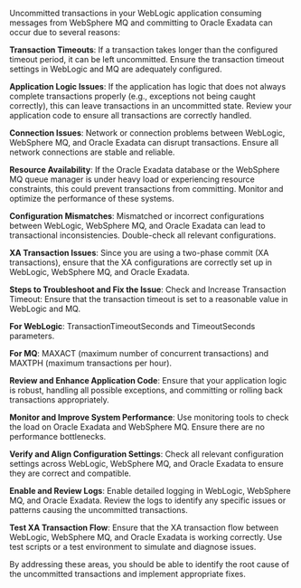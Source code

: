 Uncommitted transactions in your WebLogic application consuming messages from WebSphere MQ and committing to Oracle Exadata can occur due to several reasons:

**Transaction Timeouts**: If a transaction takes longer than the configured timeout period, it can be left uncommitted. Ensure the transaction timeout settings in WebLogic and MQ are adequately configured.

**Application Logic Issues**: If the application has logic that does not always complete transactions properly (e.g., exceptions not being caught correctly), this can leave transactions in an uncommitted state. Review your application code to ensure all transactions are correctly handled.

**Connection Issues**: Network or connection problems between WebLogic, WebSphere MQ, and Oracle Exadata can disrupt transactions. Ensure all network connections are stable and reliable.

**Resource Availability**: If the Oracle Exadata database or the WebSphere MQ queue manager is under heavy load or experiencing resource constraints, this could prevent transactions from committing. Monitor and optimize the performance of these systems.

**Configuration Mismatches**: Mismatched or incorrect configurations between WebLogic, WebSphere MQ, and Oracle Exadata can lead to transactional inconsistencies. Double-check all relevant configurations.

**XA Transaction Issues**: Since you are using a two-phase commit (XA transactions), ensure that the XA configurations are correctly set up in WebLogic, WebSphere MQ, and Oracle Exadata.

**Steps to Troubleshoot and Fix the Issue**:
Check and Increase Transaction Timeout: Ensure that the transaction timeout is set to a reasonable value in WebLogic and MQ.

**For WebLogic**: TransactionTimeoutSeconds and TimeoutSeconds parameters.

**For MQ**: MAXACT (maximum number of concurrent transactions) and MAXTPH (maximum transactions per hour).

**Review and Enhance Application Code**: Ensure that your application logic is robust, handling all possible exceptions, and committing or rolling back transactions appropriately.

**Monitor and Improve System Performance**: Use monitoring tools to check the load on Oracle Exadata and WebSphere MQ. Ensure there are no performance bottlenecks.

**Verify and Align Configuration Settings**: Check all relevant configuration settings across WebLogic, WebSphere MQ, and Oracle Exadata to ensure they are correct and compatible.

**Enable and Review Logs**: Enable detailed logging in WebLogic, WebSphere MQ, and Oracle Exadata. Review the logs to identify any specific issues or patterns causing the uncommitted transactions.

**Test XA Transaction Flow**: Ensure that the XA transaction flow between WebLogic, WebSphere MQ, and Oracle Exadata is working correctly. Use test scripts or a test environment to simulate and diagnose issues.

By addressing these areas, you should be able to identify the root cause of the uncommitted transactions and implement appropriate fixes.